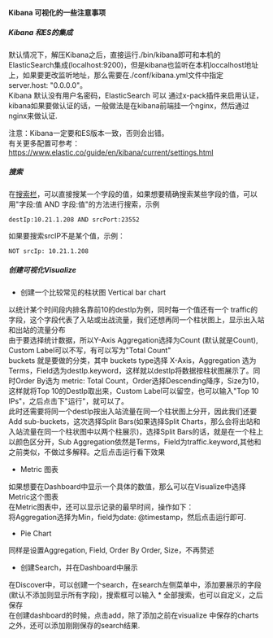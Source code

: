 #### Kibana 可视化的一些注意事项

##### Kibana 和ES的集成

默认情况下，解压Kibana之后，直接运行./bin/kibana即可和本机的 ElasticSearch集成(localhost:9200)，但是kibana也监听在本机loccalhost地址上，如果要更改监听地址，那么需要在./conf/kibana.yml文件中指定 server.host: "0.0.0.0"。  
Kibana 默认没有用户名密码，ElasticSearch 可以 通过x-pack插件来启用认证，kibana如果要做认证的话，一般做法是在kibana前端挂一个nginx，然后通过nginx来做认证.  

注意：Kibana一定要和ES版本一致，否则会出错。  
有关更多配置可参考：https://www.elastic.co/guide/en/kibana/current/settings.html

##### 搜索
在[搜索栏](https://www.elastic.co/guide/en/beats/packetbeat/current/kibana-queries-filters.html)，可以直接搜某一个字段的值，如果想要精确搜索某些字段的值，可以用"字段:值 AND 字段:值"的方法进行搜索，示例  
```
destIp:10.21.1.208 AND srcPort:23552
```

如果要搜索srcIP不是某个值，示例：  
```
NOT srcIp: 10.21.1.208
```

##### 创建可视化Visualize

* 创建一个比较常见的柱状图 Vertical bar chart

以统计某个时间段内排名靠前10的destIp为例，同时每一个值还有一个 traffic的字段，这个字段代表了入站或出战流量，我们还想再同一个柱状图上，显示出入站和出站的流量分布  
由于要选择统计数据，所以Y-Axis Aggregation选择为Count (默认就是Count), Custom Label可以不写，有可以写为"Total Count"  
buckets 就是要做的分类，其中 buckets type选择 X-Axis，Aggregation 选为 Terms，Field选为destIp.keyword，这样就以destIp将数据按柱状图展示了。同时Order By选为 metric: Total Count，Order选择Descending降序，Size为10，这样就将Top 10的DestIp取出来，Custom Label可以留空，也可以输入"Top 10 IPs"，之后点击下"运行"，就可以了。  
此时还需要将同一个destIp按出入站流量在同一个柱状图上分开，因此我们还要Add sub-buckets，这次选择Split Bars(如果选择Split Charts，那么会将出站和入站流量在同一个柱状图中以两个柱展示)，选择Split Bars的话，就是在一个柱上以颜色区分开，Sub Aggregation依然是Terms，Field为traffic.keyword,其他和之前类似，不做过多解释。之后点击运行看下效果

* Metric 图表

如果想要在Dashboard中显示一个具体的数值，那么可以在Visualize中选择Metric这个图表  
在Metric图表中，还可以显示记录的最早时间，操作如下：  
将Aggregation选择为Min，field为date: @timestamp，然后点击运行即可.

* Pie Chart

同样是设置Aggregation, Field, Order By Order, Size，不再赘述

* 创建Search，并在Dashboard中展示
  
在Discover中，可以创建一个search，在search左侧菜单中，添加要展示的字段(默认不添加则显示所有字段)，搜索框可以输入 * 全部搜索，也可以自定义，之后保存  
在创建dashboard的时候，点击add，除了添加之前在visualize 中保存的charts之外，还可以添加刚刚保存的search结果.




[^_^]:
    还未按照下面的blog测试:https://www.cnblogs.com/sanduzxcvbnm/p/12841986.html